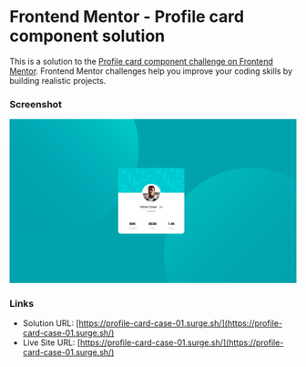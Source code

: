 # Frontend Mentor - Profile card component solution

This is a solution to the [Profile card component challenge on Frontend Mentor](https://www.frontendmentor.io/challenges/profile-card-component-cfArpWshJ). Frontend Mentor challenges help you improve your coding skills by building realistic projects. 

### Screenshot

![case-01-profile-card](./case-01-profile-card.png)

### Links

- Solution URL: [https://profile-card-case-01.surge.sh/](https://profile-card-case-01.surge.sh/)
- Live Site URL: [https://profile-card-case-01.surge.sh/](https://profile-card-case-01.surge.sh/)

